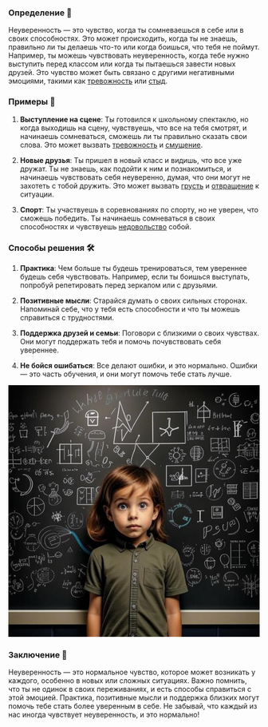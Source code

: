 ### Определение 🧐
Неуверенность — это чувство, когда ты сомневаешься в себе или в своих способностях. Это может происходить, когда ты не знаешь, правильно ли ты делаешь что-то или когда боишься, что тебя не поймут. Например, ты можешь чувствовать неуверенность, когда тебе нужно выступить перед классом или когда ты пытаешься завести новых друзей. Это чувство может быть связано с другими негативными эмоциями, такими как [тревожность](тревожность.md) или [стыд](стыд.md).

### Примеры 🌟
1. **Выступление на сцене**: Ты готовился к школьному спектаклю, но когда выходишь на сцену, чувствуешь, что все на тебя смотрят, и начинаешь сомневаться, сможешь ли ты правильно сказать свои слова. Это может вызвать [тревожность](тревожность.md) и [смущение](смущение.md).
   
2. **Новые друзья**: Ты пришел в новый класс и видишь, что все уже дружат. Ты не знаешь, как подойти к ним и познакомиться, и начинаешь чувствовать себя неуверенно, думая, что они могут не захотеть с тобой дружить. Это может вызвать [грусть](грусть.md) и [отвращение](отвращение.md) к ситуации.

3. **Спорт**: Ты участвуешь в соревнованиях по спорту, но не уверен, что сможешь победить. Ты начинаешь сомневаться в своих способностях и чувствуешь [недовольство](недовольство.md) собой.

### Способы решения 🛠️
1. **Практика**: Чем больше ты будешь тренироваться, тем увереннее будешь себя чувствовать. Например, если ты боишься выступать, попробуй репетировать перед зеркалом или с друзьями.

2. **Позитивные мысли**: Старайся думать о своих сильных сторонах. Напоминай себе, что у тебя есть способности и что ты можешь справиться с трудностями.

3. **Поддержка друзей и семьи**: Поговори с близкими о своих чувствах. Они могут поддержать тебя и помочь почувствовать себя увереннее.

4. **Не бойся ошибаться**: Все делают ошибки, и это нормально. Ошибки — это часть обучения, и они могут помочь тебе стать лучше.



![Изображение неуверенность](неуверенность.jpg)



### Заключение 🎉
Неуверенность — это нормальное чувство, которое может возникать у каждого, особенно в новых или сложных ситуациях. Важно помнить, что ты не одинок в своих переживаниях, и есть способы справиться с этой эмоцией. Практика, позитивные мысли и поддержка близких могут помочь тебе стать более уверенным в себе. Не забывай, что каждый из нас иногда чувствует неуверенность, и это нормально!